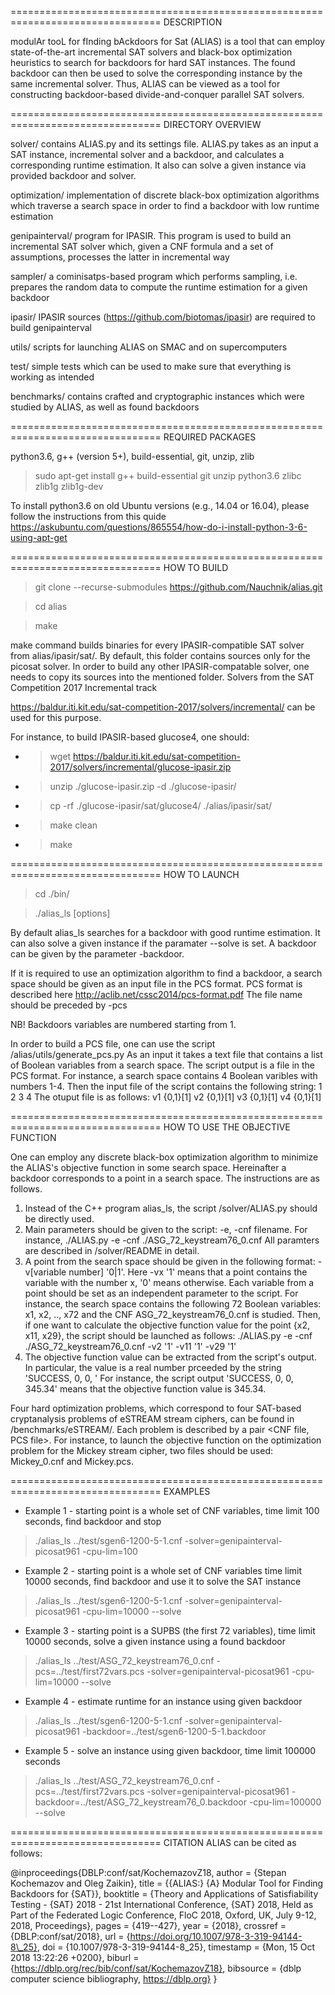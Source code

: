 ================================================================================
DESCRIPTION

modulAr tooL for fInding bAckdoors for Sat (ALIAS) is a tool that can employ 
state-of-the-art incremental SAT solvers and black-box optimization heuristics 
to search for backdoors for hard SAT instances. The found backdoor can then be 
used to solve the corresponding instance by the same incremental solver. Thus, 
ALIAS can be viewed as a tool for constructing backdoor-based divide-and-conquer 
parallel SAT solvers.

================================================================================
DIRECTORY OVERVIEW

solver/          contains ALIAS.py and its settings file. ALIAS.py takes as an 
                 input a SAT instance, incremental solver and a backdoor, and 
                 calculates a corresponding runtime estimation. It also can 
                 solve a given instance via provided backdoor and solver.

optimization/    implementation of discrete black-box optimization algorithms which 
                 traverse a search space in order to find a backdoor with low 
                 runtime estimation 

genipainterval/  program for IPASIR. This program is used to build an incremental
                 SAT solver which, given a CNF formula and a set of assumptions, 
                 processes the latter in incremental way

sampler/         a cominisatps-based program which performs sampling, i.e. 
                 prepares the random data to compute the runtime estimation for 
                 a given backdoor

ipasir/          IPASIR sources (https://github.com/biotomas/ipasir) are 
                 required to build genipainterval
				 
utils/           scripts for launching ALIAS on SMAC and on supercomputers

test/            simple tests which can be used to make sure that everything is working 
		 as intended

benchmarks/      contains crafted and cryptographic instances which were
                 studied by ALIAS, as well as found backdoors

================================================================================
REQUIRED PACKAGES

python3.6, g++ (version 5+), build-essential, git, unzip, zlib

> sudo apt-get install g++ build-essential git unzip python3.6 zlibc zlib1g zlib1g-dev

To install python3.6 on old Ubuntu versions (e.g., 14.04 or 16.04), please follow the instructions from this quide
https://askubuntu.com/questions/865554/how-do-i-install-python-3-6-using-apt-get

================================================================================
HOW TO BUILD

> git clone --recurse-submodules https://github.com/Nauchnik/alias.git

> cd alias

> make

make command builds binaries for every IPASIR-compatible SAT solver from 
alias/ipasir/sat/. By default, this folder contains sources only for 
the picosat solver. In order to build any other IPASIR-compatable solver, 
one needs to copy its sources into the mentioned folder. Solvers from the SAT 
Competition 2017 Incremental track

https://baldur.iti.kit.edu/sat-competition-2017/solvers/incremental/ 
can be used for this purpose. 

For instance, to build IPASIR-based glucose4, one should:

- > wget https://baldur.iti.kit.edu/sat-competition-2017/solvers/incremental/glucose-ipasir.zip

- > unzip ./glucose-ipasir.zip -d ./glucose-ipasir/

- > cp -rf ./glucose-ipasir/sat/glucose4/ ./alias/ipasir/sat/

- > make clean

- > make

================================================================================
HOW TO LAUNCH

> cd ./bin/

> ./alias_ls [options] <cnf-file> <result-output-file>

By default alias_ls searches for a backdoor with good runtime estimation. It 
can also solve a given instance if the paramater --solve is set. 
A backdoor can be given by the parameter -backdoor.

If it is required to use an optimization algorithm to find a backdoor, 
a search space should be given as an input file in the PCS format.
PCS format is described here http://aclib.net/cssc2014/pcs-format.pdf
The file name should be preceded by -pcs

NB! Backdoors variables are numbered starting from 1.

In order to build a PCS file, one can use the script /alias/utils/generate_pcs.py
As an input it takes a text file that contains a list of Boolean variables from 
a search space. The script output is a file in the PCS format. For instance, 
a search space contains 4 Boolean varibles with numbers 1-4.
Then the input file of the script contains the following string:
1 2 3 4
The otuput file is as follows:
v1 {0,1}[1]
v2 {0,1}[1]
v3 {0,1}[1]
v4 {0,1}[1]

================================================================================
HOW  TO  USE  THE  OBJECTIVE  FUNCTION

One can employ any discrete black-box optimization algorithm to minimize the ALIAS's 
objective function in some search space. Hereinafter a backdoor corresponds to a point in a search space.
The instructions are as follows.
1. Instead of the C++ program alias_ls, the script /solver/ALIAS.py should be directly used.
2. Main parameters should be given to the script: -e, -cnf filename.
For instance, ./ALIAS.py -e -cnf ./ASG_72_keystream76_0.cnf
All paramters are described in /solver/README in detail.
3. A point from the search space should be given in the following format: -v[variable number] '0|1'.
Here -vx '1' means that a point contains the variable with the number x, '0' means otherwise.
Each variable from a point should be set as an independent parameter to the script.
For instance, the search space contains the following 72 Boolean variables: x1, x2, .., x72 and the CNF
ASG_72_keystream76_0.cnf is studied. Then, if one want to calculate the objective function value for the 
point {x2, x11, x29}, the script should be launched as follows:
./ALIAS.py -e -cnf ./ASG_72_keystream76_0.cnf -v2 '1' -v11 '1' -v29 '1'
4. The objective function value can be extracted from the script's output. In particular,
the value is a real number prceeded by the string 'SUCCESS, 0, 0, '
For instance, the script output 'SUCCESS, 0, 0, 345.34' means that the objective function value is 345.34.

Four hard optimization problems, which correspond to four SAT-based cryptanalysis problems of eSTREAM stream ciphers,
can be found in /benchmarks/eSTREAM/. Each problem is described by a pair <CNF file, PCS file>.
For instance, to launch the objective function on the optimization problem for the Mickey stream cipher,
two files should be used: Mickey_0.cnf and Mickey.pcs.

================================================================================
EXAMPLES

- Example 1 - starting point is a whole set of CNF variables, time limit 100 seconds, 
find backdoor and stop

> ./alias_ls ../test/sgen6-1200-5-1.cnf -solver=genipainterval-picosat961 -cpu-lim=100

- Example 2 - starting point is a whole set of CNF variables time limit 10000 seconds, 
find backdoor and use it to solve the SAT instance

> ./alias_ls ../test/sgen6-1200-5-1.cnf -solver=genipainterval-picosat961 -cpu-lim=10000 --solve

- Example 3 - starting point is a SUPBS (the first 72 variables), time limit 10000 seconds, 
solve a given instance using a found backdoor

> ./alias_ls ../test/ASG_72_keystream76_0.cnf -pcs=../test/first72vars.pcs -solver=genipainterval-picosat961 -cpu-lim=10000 --solve

- Example 4 - estimate runtime for an instance using given backdoor
> ./alias_ls ../test/sgen6-1200-5-1.cnf -solver=genipainterval-picosat961 -backdoor=../test/sgen6-1200-5-1.backdoor

- Example 5 - solve an instance using given backdoor, time limit 100000 seconds
> ./alias_ls ../test/ASG_72_keystream76_0.cnf -pcs=../test/first72vars.pcs -solver=genipainterval-picosat961 -backdoor=../test/ASG_72_keystream76_0.backdoor -cpu-lim=100000 --solve

================================================================================
CITATION
ALIAS can be cited as follows:

@inproceedings{DBLP:conf/sat/KochemazovZ18,
  author    = {Stepan Kochemazov and
               Oleg Zaikin},
  title     = {{ALIAS:} {A} Modular Tool for Finding Backdoors for {SAT}},
  booktitle = {Theory and Applications of Satisfiability Testing - {SAT} 2018 - 21st
               International Conference, {SAT} 2018, Held as Part of the Federated
               Logic Conference, FloC 2018, Oxford, UK, July 9-12, 2018, Proceedings},
  pages     = {419--427},
  year      = {2018},
  crossref  = {DBLP:conf/sat/2018},
  url       = {https://doi.org/10.1007/978-3-319-94144-8\_25},
  doi       = {10.1007/978-3-319-94144-8\_25},
  timestamp = {Mon, 15 Oct 2018 13:22:26 +0200},
  biburl    = {https://dblp.org/rec/bib/conf/sat/KochemazovZ18},
  bibsource = {dblp computer science bibliography, https://dblp.org}
}